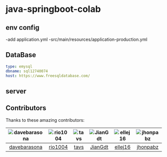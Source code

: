 # java-springboot-colab


## env config
-add application.yml -src/main/resources/application-production.yml

## DataBase
```yml
type: emysql
dbname: sql12740074
host: https://www.freesqldatabase.com/
```

## server


## Contributors

Thanks to these amazing contributors:

| ![davebarasona](https://avatars.githubusercontent.com/u/78859307?v=4&s=80) | ![rio1004](https://avatars.githubusercontent.com/u/79251162?v=4&s=80) | ![tavs](https://avatars.githubusercontent.com/u/82376053?v=4&s=80) | ![JianGdt](https://avatars.githubusercontent.com/u/93214298?v=4&s=80) | ![ellej16](https://avatars.githubusercontent.com/u/6106749?v=4&s=80) | ![jhonpabz](https://avatars.githubusercontent.com/u/44497942?v=4&s=80) |
|:---:|:---:|:---:|:---:|:---:|:---:|
| [davebarasona](https://github.com/davebarasona) | [rio1004](https://github.com/rio1004) | [tavs](https://github.com/7iquid) | [JianGdt](https://github.com/JianGdt) | [ellej16](https://github.com/ellej16) | [jhonpabz](https://github.com/jhonpabz) |
